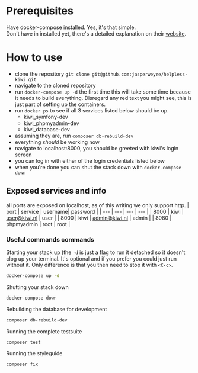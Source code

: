 # Prerequisites
Have docker-compose installed. Yes, it's that simple.  
Don't have in installed yet, there's a detailed explanation on their
[website](https://docs.docker.com/compose/install/).

# How to use
* clone the repository `git clone git@github.com:jasperweyne/helpless-kiwi.git`
* navigate to the cloned repository
* run `docker-compose up -d` the first time this will take some time because it
  needs to build everything. Disregard any red text you might see, this is just
  part of setting up the containers.
* run `docker ps` to see if all 3 services listed below should be up.
	* kiwi_symfony-dev
	* kiwi_phpmyadmin-dev
	* kiwi_database-dev
* assuming they are, run `composer db-rebuild-dev`
* everything *should* be working now
* navigate to localhost:8000, you should be greeted with kiwi's login screen
* you can log in with either of the login credentials listed below
* when you're done you can shut the stack down with `docker-compose down`


## Exposed services and info
all ports are exposed on localhost, as of this writing we only support http.
| port | service | username| password |
| --- | --- | --- | --- |
| 8000 | kiwi | user@kiwi.nl | user |
| 8000 | kiwi | admin@kiwi.nl | admin |
| 8080 | phpmyadmin | root | root |


### Useful commands commands
Starting your stack up (the `-d` is just a flag to run it detached so it
doesn't clog up your terminal. It's optional and if you prefer you could just
run without it. Only difference is that you then need to stop it with `<C-c>`.
```bash
docker-compose up -d
```

Shutting your stack down
```bash
docker-compose down
```

Rebuilding the database for development 
```bash
composer db-rebuild-dev
```

Running the complete testsuite
```bash
composer test
```

Running the styleguide
```bash
composer fix
```
